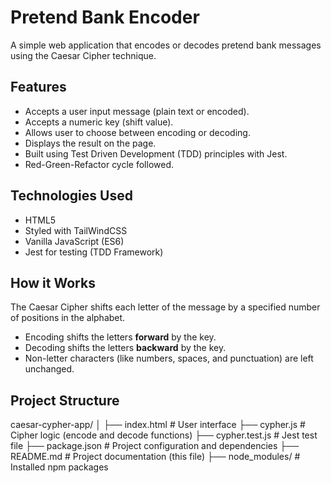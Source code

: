# Pretend Bank Encoder

A simple web application that encodes or decodes pretend bank messages using the Caesar Cipher technique.

## Features

- Accepts a user input message (plain text or encoded).
- Accepts a numeric key (shift value).
- Allows user to choose between encoding or decoding.
- Displays the result on the page.
- Built using Test Driven Development (TDD) principles with Jest.
- Red-Green-Refactor cycle followed.

## Technologies Used

- HTML5
- Styled with TailWindCSS
- Vanilla JavaScript (ES6)
- Jest for testing (TDD Framework)

## How it Works

The Caesar Cipher shifts each letter of the message by a specified number of positions in the alphabet.

- Encoding shifts the letters **forward** by the key.
- Decoding shifts the letters **backward** by the key.
- Non-letter characters (like numbers, spaces, and punctuation) are left unchanged.

## Project Structure
caesar-cypher-app/
│
├── index.html          # User interface
├── cypher.js            # Cipher logic (encode and decode functions)
├── cypher.test.js       # Jest test file
├── package.json         # Project configuration and dependencies
├── README.md            # Project documentation (this file)
├── node_modules/        # Installed npm packages